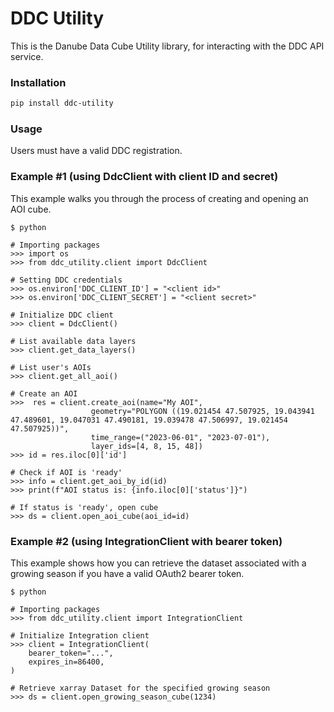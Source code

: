 # DDC Utility

This is the Danube Data Cube Utility library, for interacting with the DDC API service.

### Installation

```bash
pip install ddc-utility
```

### Usage

Users must have a valid DDC registration.

### Example #1 (using DdcClient with client ID and secret)
This example walks you through the process of creating and opening an AOI cube.

```
$ python

# Importing packages
>>> import os
>>> from ddc_utility.client import DdcClient

# Setting DDC credentials
>>> os.environ['DDC_CLIENT_ID'] = "<client id>"
>>> os.environ['DDC_CLIENT_SECRET'] = "<client secret>"

# Initialize DDC client 
>>> client = DdcClient()

# List available data layers
>>> client.get_data_layers()

# List user's AOIs
>>> client.get_all_aoi()

# Create an AOI
>>>  res = client.create_aoi(name="My AOI",
                  geometry="POLYGON ((19.021454 47.507925, 19.043941 47.489601, 19.047031 47.490181, 19.039478 47.506997, 19.021454 47.507925))",
                  time_range=("2023-06-01", "2023-07-01"),
                  layer_ids=[4, 8, 15, 48])
>>> id = res.iloc[0]['id']
                  
# Check if AOI is 'ready'
>>> info = client.get_aoi_by_id(id)
>>> print(f"AOI status is: {info.iloc[0]['status']}")

# If status is 'ready', open cube
>>> ds = client.open_aoi_cube(aoi_id=id)

```

### Example #2 (using IntegrationClient with bearer token)
This example shows how you can retrieve the dataset associated with a growing season if you have a valid OAuth2 bearer token.

```
$ python

# Importing packages
>>> from ddc_utility.client import IntegrationClient

# Initialize Integration client 
>>> client = IntegrationClient(
    bearer_token="...",
    expires_in=86400,
)

# Retrieve xarray Dataset for the specified growing season
>>> ds = client.open_growing_season_cube(1234)

```
